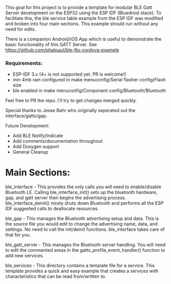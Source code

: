 This goal for this project is to provide a template for modular BLE Gatt Server development on the ESP32 using the ESP IDF (Bluedroid stack). To facilitate this, the ble service table example from the ESP IDF was modified and broken into four main sections. This example should run without any need for edits. 

There is a companion Android/iOS App which is useful to demonstrate the basic functionality of this GATT Server.  See https://github.com/phatpaul/ble-ftp-cordova-example

### Requirements:
* ESP-IDF 3.x (4+ is not supported yet.  PR is welcome!)
* min 4mb ram configured in make menuconfig/Serial flasher config/Flash size
* ble enabled in make menuconfig/Component config/Bluetooth/Bluetooth

Feel free to PR the repo. I'll try to get changes merged quickly.

Special thanks to Jesse Bahr who originally seperated out the interface/gatts/gap.

Future Development:
* Add BLE Notify/Indicate 
* Add comments/documentation throughout
* Add Doxygen support
* General Cleanup

# Main Sections:
ble_interface - This provides the only calls you will need to enable/disable Bluetooth LE. Calling ble_interface_init() sets up the bluetooth hardware, gap, and gatt server then begins the advertising process. ble_interface_deinit() nicely shuts down Bluetooth and performs all the ESP IDF suggested calls to deallocate resources.

ble_gap - This manages the Bluetooth advertising setup and data. This is the source file you would edit to change the advertising name, data, and settings. No need to call the init/deinit functions. ble_interface takes care of that for you.

ble_gatt_server - This manages the Bluetooth server handling. You will need to edit the commented areas in the gatts_profile_event_handler() function to add new services.

ble_services - This directory contains a template file for a service. This template provides a quick and easy example that creates a services with characteristics that can be read from/written to.
